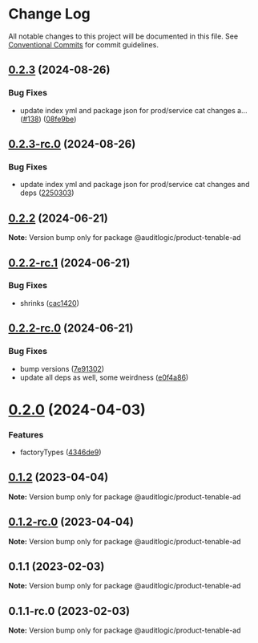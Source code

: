 # Change Log

All notable changes to this project will be documented in this file.
See [Conventional Commits](https://conventionalcommits.org) for commit guidelines.

## [0.2.3](https://github.com/auditlogic/product/compare/@auditlogic/product-tenable-ad@0.2.2...@auditlogic/product-tenable-ad@0.2.3) (2024-08-26)


### Bug Fixes

* update index yml and package json for prod/service cat changes a… ([#138](https://github.com/auditlogic/product/issues/138)) ([08fe9be](https://github.com/auditlogic/product/commit/08fe9beb1c8457462a19bc69caa02e6212d97e1a))





## [0.2.3-rc.0](https://github.com/auditlogic/product/compare/@auditlogic/product-tenable-ad@0.2.2...@auditlogic/product-tenable-ad@0.2.3-rc.0) (2024-08-26)


### Bug Fixes

* update index yml and package json for prod/service cat changes and deps ([2250303](https://github.com/auditlogic/product/commit/225030363a363608240135b7ebed386b28f01e4b))





## [0.2.2](https://github.com/auditlogic/product/compare/@auditlogic/product-tenable-ad@0.2.2-rc.1...@auditlogic/product-tenable-ad@0.2.2) (2024-06-21)

**Note:** Version bump only for package @auditlogic/product-tenable-ad





## [0.2.2-rc.1](https://github.com/auditlogic/product/compare/@auditlogic/product-tenable-ad@0.2.2-rc.0...@auditlogic/product-tenable-ad@0.2.2-rc.1) (2024-06-21)


### Bug Fixes

* shrinks ([cac1420](https://github.com/auditlogic/product/commit/cac14200fefcd8183ab69fe89a47bd3f70f563e9))





## [0.2.2-rc.0](https://github.com/auditlogic/product/compare/@auditlogic/product-tenable-ad@0.2.0...@auditlogic/product-tenable-ad@0.2.2-rc.0) (2024-06-21)


### Bug Fixes

* bump versions ([7e91302](https://github.com/auditlogic/product/commit/7e913023b8b312150ed7762c32fbbe616be71de5))
* update all deps as well, some weirdness ([e0f4a86](https://github.com/auditlogic/product/commit/e0f4a864714e2d3de6bbf3da014d5312fe53be2f))





# [0.2.0](https://github.com/auditlogic/product/compare/@auditlogic/product-tenable-ad@0.1.2...@auditlogic/product-tenable-ad@0.2.0) (2024-04-03)


### Features

* factoryTypes ([4346de9](https://github.com/auditlogic/product/commit/4346de92693aee892fccf725338ffc7b80ab182b))





## [0.1.2](https://github.com/auditlogic/product/compare/@auditlogic/product-tenable-ad@0.1.1...@auditlogic/product-tenable-ad@0.1.2) (2023-04-04)

**Note:** Version bump only for package @auditlogic/product-tenable-ad





## [0.1.2-rc.0](https://github.com/auditlogic/product/compare/@auditlogic/product-tenable-ad@0.1.1...@auditlogic/product-tenable-ad@0.1.2-rc.0) (2023-04-04)

**Note:** Version bump only for package @auditlogic/product-tenable-ad





## 0.1.1 (2023-02-03)

**Note:** Version bump only for package @auditlogic/product-tenable-ad





## 0.1.1-rc.0 (2023-02-03)

**Note:** Version bump only for package @auditlogic/product-tenable-ad

